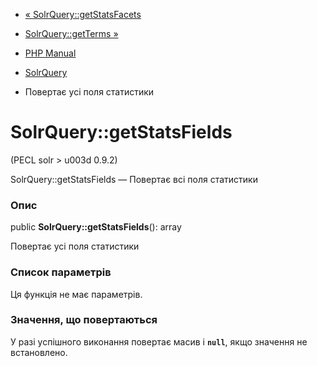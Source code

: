 - [« SolrQuery::getStatsFacets](solrquery.getstatsfacets.md)
- [SolrQuery::getTerms »](solrquery.getterms.md)

- [PHP Manual](index.md)
- [SolrQuery](class.solrquery.md)
- Повертає усі поля статистики

# SolrQuery::getStatsFields

(PECL solr \> u003d 0.9.2)

SolrQuery::getStatsFields — Повертає всі поля статистики

### Опис

public **SolrQuery::getStatsFields**(): array

Повертає усі поля статистики

### Список параметрів

Ця функція не має параметрів.

### Значення, що повертаються

У разі успішного виконання повертає масив і **`null`**, якщо
значення не встановлено.
